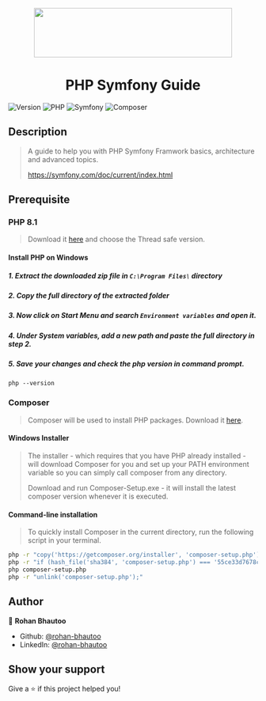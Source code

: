 <p align="center">
  <img width="400" height="100" src="https://symfony.com/logos/symfony_black_02.png">
</p>
<h1 align="center">PHP Symfony Guide</h1>
<p>
  <img alt="Version" src="https://img.shields.io/badge/version-1.0.0-brightgreen.svg" />
  <img alt="PHP" src="https://img.shields.io/badge/PHP-777BB4?logo=php&logoColor=white" />
  <img alt="Symfony" src="https://img.shields.io/badge/Symfony-000000?logo=symfony&logoColor=white" />
  <img alt="Composer" src="https://img.shields.io/badge/Composer-7A6E7E?logo=composer&logoColor=white" />
</p>

## Description
> A guide to help you with PHP Symfony Framwork basics, architecture and advanced topics.
>
> https://symfony.com/doc/current/index.html

## Prerequisite

### PHP 8.1
> Download it [here](https://windows.php.net/download#php-8.1) and choose the Thread safe version.

#### Install PHP on Windows
##### 1. Extract the downloaded zip file in ```C:\Program Files\``` directory
##### 2. Copy the full directory of the extracted folder
##### 3. Now click on Start Menu and search ```Environment variables``` and open it.
##### 4. Under System variables, add a new path and paste the full directory in step 2.
##### 5. Save your changes and check the php version in command prompt.

```shell
php --version
```

### Composer
> Composer will be used to install PHP packages. Download it [here](https://getcomposer.org/download/).

#### Windows Installer
> The installer - which requires that you have PHP already installed - will download Composer for you and set up your PATH environment variable so you can simply call composer from any directory.
>
> Download and run Composer-Setup.exe - it will install the latest composer version whenever it is executed. 

#### Command-line installation
> To quickly install Composer in the current directory, run the following script in your terminal.

```sh
php -r "copy('https://getcomposer.org/installer', 'composer-setup.php');"
php -r "if (hash_file('sha384', 'composer-setup.php') === '55ce33d7678c5a611085589f1f3ddf8b3c52d662cd01d4ba75c0ee0459970c2200a51f492d557530c71c15d8dba01eae') { echo 'Installer verified'; } else { echo 'Installer corrupt'; unlink('composer-setup.php'); } echo PHP_EOL;"
php composer-setup.php
php -r "unlink('composer-setup.php');"
```

## Author

👤 **Rohan Bhautoo**

* Github: [@rohan-bhautoo](https://github.com/rohan-bhautoo)
* LinkedIn: [@rohan-bhautoo](https://linkedin.com/in/rohan-bhautoo)

## Show your support

Give a ⭐️ if this project helped you!

